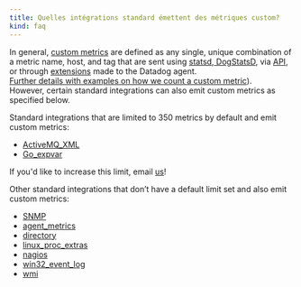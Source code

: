 ```yaml
---
title: Quelles intégrations standard émettent des métriques custom?
kind: faq
---
```


In general, [custom metrics][1] are defined as any single, unique combination of a metric name, host, and tag that are sent using [statsd, DogStatsD][2], via [API][3], or through [extensions][4] made to the Datadog agent.  
[Further details with examples on how we count a custom metric][5]).  
However, certain standard integrations can also emit custom metrics as specified below.

Standard integrations that are limited to 350 metrics by default and emit custom metrics:

* [ActiveMQ_XML][6]
* [Go_expvar][7]

If you'd like to increase this limit, email [us][8]!

Other standard integrations that don’t have a default limit set and also emit custom metrics: 

* [SNMP][9]
* [agent_metrics][10]
* [directory][11]
* [linux_proc_extras][10]
* [nagios][12]
* [win32_event_log][13]
* [wmi][14]

[1]: /getting_started/custom_metrics/
[2]: /developers/dogstatsd
[3]: /api
[4]: /agent/agent_checks
[5]: /getting_started/custom_metrics
[6]: /integrations/activemq
[7]: /integrations/go_expvar
[8]: /help
[9]: /integrations/snmp
[10]: /integrations/system
[11]: /integrations/directory
[12]: /integrations/nagios
[13]: /integrations/windows_service
[14]: /integrations/wmi_check
